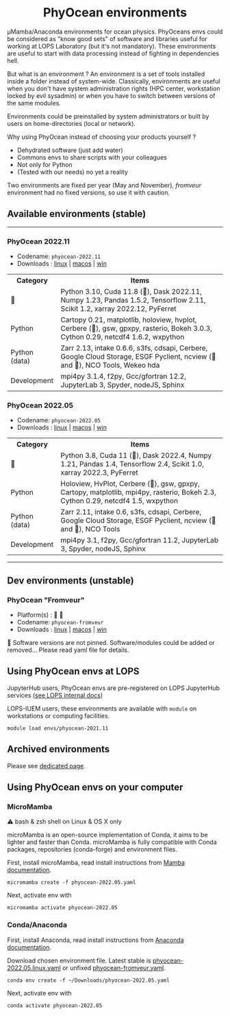 <h1 align="center">PhyOcean environments</h1>

µMamba/Anaconda environments for ocean physics. PhyOceans envs could be considered as "know good sets" of software and libraries useful for working at LOPS Laboratory (but it's not mandatory). These environments are useful to start with data processing instead of fighting in dependencies hell.

But what is an environment ? An environment is a set of tools installed inside a folder instead of system-wide. Classically, environments are useful when you don't have system administration rights (HPC center, workstation locked by evil sysadmin) or when you have to switch between versions of the same modules.

Environments could be preinstalled by system administrators or built by users on home-directories (local or network).

Why using PhyOcean instead of choosing your products yourself ?
 * Dehydrated software (just add water)
 * Commons envs to share scripts with your colleagues
 * Not only for Python
 * (Tested with our needs) no yet a reality

Two environments are fixed per year (May and November), *fromveur* environment had no fixed versions, so use it with caution.

## Available environments (stable)

--------
### PhyOcean 2022.11
* Codename: `phyocean-2022.11`
* Downloads : [linux](https://raw.githubusercontent.com/umr-lops/phyocean-envs/main/envs/phyocean-2022.11.linux.yaml) | [macos](https://raw.githubusercontent.com/umr-lops/phyocean-envs/main/envs/phyocean-2022.11.macos.yaml) | [win](https://raw.githubusercontent.com/umr-lops/phyocean-envs/main/envs/phyocean-2022.11.win.yaml)

<table>
<tr>
<th> Category </th>
<th> Items </th>
</tr>
</tr>
<td> 🚨 </td>
<td> Python 3.10, Cuda 11.8 (🐧), Dask 2022.11, Numpy 1.23, Pandas 1.5.2, Tensorflow 2.11, Scikit 1.2, xarray 2022.12, PyFerret </td>
</tr>
</tr>
<td> Python </td>
<td> Cartopy 0.21, matplotlib, holoview, hvplot, Cerbere (🐧), gsw, gpxpy, rasterio, Bokeh 3.0.3, Cython 0.29, netcdf4 1.6.2, wxpython</td>
</tr>
</tr>
<td> Python (data) </td>
<td> Zarr 2.13, intake 0.6.6, s3fs, cdsapi, Cerbere, Google Cloud Storage, ESGF Pyclient, ncview (🐧 and 🍏), NCO Tools, Wekeo hda</td>
</tr>
</tr>
<td> Development </td>
<td> mpi4py 3.1.4, f2py, Gcc/gfortran 12.2, JupyterLab 3, Spyder, nodeJS, Sphinx </td>
</tr>
</table>



### PhyOcean 2022.05
* Codename: `phyocean-2022.05`
* Downloads : [linux](https://raw.githubusercontent.com/umr-lops/phyocean-envs/main/envs/phyocean-2022.05.linux.yaml) | [macos](https://raw.githubusercontent.com/umr-lops/phyocean-envs/main/envs/phyocean-2022.05.macos.yaml) | [win](https://raw.githubusercontent.com/umr-lops/phyocean-envs/main/envs/phyocean-2022.05.win.yaml)

<table>
<tr>
<th> Category </th>
<th> Items </th>
</tr>
</tr>
<td> 🚨 </td>
<td> Python 3.8, Cuda 11 (🐧), Dask 2022.4, Numpy 1.21, Pandas 1.4, Tensorflow 2.4, Scikit 1.0, xarray 2022.3, PyFerret </td>
</tr>
</tr>
<td> Python </td>
<td> Holoview, HvPlot, Cerbere (🐧), gsw, gpxpy, Cartopy, matplotlib, mpi4py, rasterio, Bokeh 2.3, Cython 0.29, netcdf4 1.5, wxpython</td>
</tr>
</tr>
<td> Python (data) </td>
<td> Zarr 2.11, intake 0.6, s3fs, cdsapi, Cerbere, Google Cloud Storage, ESGF Pyclient, ncview (🐧 and 🍏), NCO Tools</td>
</tr>
</tr>
<td> Development </td>
<td> mpi4py 3.1, f2py, Gcc/gfortran 11.2, JupyterLab 3, Spyder, nodeJS, Sphinx </td>
</tr>
</table>

---

## Dev environments (unstable)

### PhyOcean "Fromveur"
* Platform(s) : 🐧 🍏
* Codename: `phyocean-fromveur`
* Downloads : [linux](https://raw.githubusercontent.com/umr-lops/phyocean-envs/main/envs/phyocean-fromveur.linux.yaml) | [macos](https://raw.githubusercontent.com/umr-lops/phyocean-envs/main/envs/phyocean-fromveur.macos.yaml) | [win](https://raw.githubusercontent.com/umr-lops/phyocean-envs/main/envs/phyocean-fromveur.win.yaml)


🚨 Software versions are not pinned. Software/modules could be added or removed... Please read yaml file for details.

## Using PhyOcean envs at LOPS

JupyterHub users, PhyOcean envs are pre-registered on LOPS JupyterHub services ([see LOPS internal docs](https://collab.umr-lops.fr/fr/systeme/moyens-de-calcul/kiosque-jupyter-hub))

LOPS-IUEM users, these environments are available with `module` on workstations or computing facilities.
```
module load envs/phyocean-2021.11
```

## Archived environments

Please see [dedicated page](arch.md).


## Using PhyOcean envs on your computer

### MicroMamba

⚠️ bash & zsh shell on Linux & OS X only

microMamba is an open-source implementation of Conda, it aims to be lighter and faster than Conda. microMamba is fully compatible with Conda packages, repositories (conda-forge) and environment files.

First, install microMamba, read install instructions from [Mamba documentation](https://mamba.readthedocs.io/en/latest/user_guide/micromamba.html). 

```
micromamba create -f phyocean-2022.05.yaml
```
Next, activate env with
```
micromamba activate phyocean-2022.05
```


### Conda/Anaconda

First, install Anaconda, read install instructions from [Anaconda documentation](https://docs.anaconda.com/anaconda/install/).

Download chosen environment file. Latest stable is [phyocean-2022.05.linux.yaml](https://raw.githubusercontent.com/umr-lops/phyocean-envs/main/envs/phyocean-2022.05.linux.yaml) or unfixed [phyocean-fromveur.yaml](https://raw.githubusercontent.com/umr-lops/phyocean-envs/main/envs/phyocean-fromveur.linux.yaml).

```
conda env create -f ~/Downloads/phyocean-2022.05.yaml
```
Next, activate env with
```
conda activate phyocean-2022.05
```
